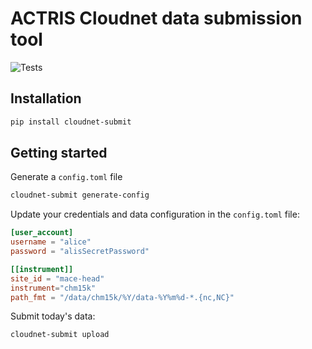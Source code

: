 # ACTRIS Cloudnet data submission tool
![Tests](https://github.com/actris-cloudnet/cloudnet-submit/actions/workflows/tests.yml/badge.svg)

## Installation

```sh
pip install cloudnet-submit
```

## Getting started

Generate a `config.toml` file
```sh
cloudnet-submit generate-config
```

Update your credentials and data configuration in the `config.toml` file:

```toml
[user_account]
username = "alice"
password = "alisSecretPassword"

[[instrument]]
site_id = "mace-head"
instrument="chm15k"
path_fmt = "/data/chm15k/%Y/data-%Y%m%d-*.{nc,NC}"
```

Submit today's data:
```sh
cloudnet-submit upload
```
